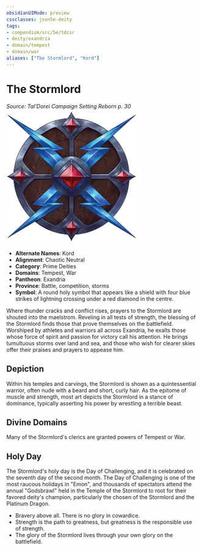 ```yaml
---
obsidianUIMode: preview
cssclasses: json5e-deity
tags:
- compendium/src/5e/tdcsr
- deity/exandria
- domain/tempest
- domain/war
aliases: ["The Stormlord", "Kord"]
---
```

# The Stormlord
*Source: Tal'Dorei Campaign Setting Reborn p. 30* 
![A round holy symbol that a...](https://raw.githubusercontent.com/5etools-mirror-2/5etools-img/main/deities/TDCSR/Stormlord.webp#symbol "A round holy symbol that appears like a shield with four blue strikes of lightning crossing under a red diamond in the centre.")

- **Alternate Names**: Kord
- **Alignment**: Chaotic Neutral
- **Category**: Prime Deities
- **Domains**: Tempest, War
- **Pantheon**: Exandria
- **Province**: Battle, competition, storms
- **Symbol**: A round holy symbol that appears like a shield with four blue strikes of lightning crossing under a red diamond in the centre.

Where thunder cracks and conflict rises, prayers to the Stormlord are shouted into the maelstrom. Reveling in all tests of strength, the blessing of the Stormlord finds those that prove themselves on the battlefield. Worshiped by athletes and warriors all across Exandria, he exalts those whose force of spirit and passion for victory call his attention. He brings tumultuous storms over land and sea, and those who wish for clearer skies offer their praises and prayers to appease him.

## Depiction

Within his temples and carvings, the Stormlord is shown as a quintessential warrior, often nude with a beard and short, curly hair. As the epitome of muscle and strength, most art depicts the Stormlord in a stance of dominance, typically asserting his power by wrestling a terrible beast.

## Divine Domains

Many of the Stormlord's clerics are granted powers of Tempest or War.

## Holy Day

The Stormlord's holy day is the Day of Challenging, and it is celebrated on the seventh day of the second month. The Day of Challenging is one of the most raucous holidays in "Emon", and thousands of spectators attend the annual "Godsbrawl" held in the Temple of the Stormlord to root for their favored deity's champion, particularly the chosen of the Stormlord and the Platinum Dragon.

- Bravery above all. There is no glory in cowardice.  
- Strength is the path to greatness, but greatness is the responsible use of strength.  
- The glory of the Stormlord lives through your own glory on the battlefield.